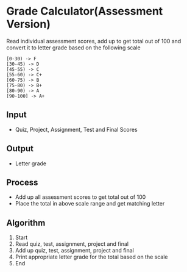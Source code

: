 # Grade Calculator\(Assessment Version\)
Read individual assessment scores, add up to get total out of 100 and convert it to letter grade based on the following scale

    [0-30) -> F
    [30-45) -> D
    [45-55) -> C
    [55-60) -> C+
    [60-75) -> B
    [75-80) -> B+
    [80-90) -> A
    [90-100] -> A+

## Input
- Quiz, Project, Assignment, Test and Final Scores
## Output
- Letter grade
## Process
- Add up all assessment scores to get total out of 100
- Place the total in above scale range and get matching letter
## Algorithm
1. Start
1. Read quiz, test, assignment, project and final
3. Add up quiz, test, assignment, project and final
3. Print appropriate letter grade for the total based on the scale
4. End
